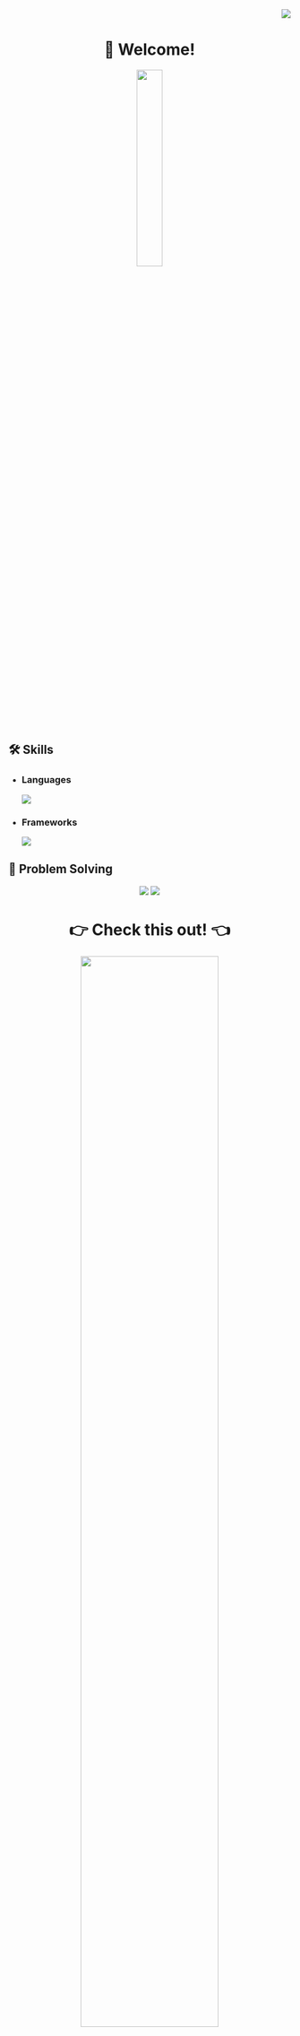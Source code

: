 <div align="right">
<a href="https://hits.seeyoufarm.com"><img src="https://hits.seeyoufarm.com/api/count/incr/badge.svg?url=https%3A%2F%2Fgithub.com%2Fng-lee&count_bg=%2379C83D&title_bg=%23555555&icon=&icon_color=%23E7E7E7&title=hits&edge_flat=false"/></a>
</div>
<div align="center">
  <h1>👋 Welcome!</h1>
  <img src="https://media.giphy.com/media/skMw9r8WsPZZ0MWyJP/giphy.gif" width="30%">
</div>

<h2>🛠 Skills</h2>
<ul>
  <li>
    <div>
      <h3>Languages</h3>
      <a href="https://skillicons.dev">
        <img src="https://skillicons.dev/icons?i=html,css,js,py" />
      </a>
    </div>
  </li>
  <li>
    <div>
      <h3>Frameworks</h3>
      <a href="https://skillicons.dev">
        <img src="https://skillicons.dev/icons?i=django" />
      </a>
    </div>
  </li>
</ul>

<h2>💭 Problem Solving</h2>
<div align="center">
  <a href="https://solved.ac/profile/codeer"><img src="http://mazassumnida.wtf/api/v2/generate_badge?boj=codeer"></a>
  <a href="https://solved.ac/profile/codeer"><img src="http://mazandi.herokuapp.com/api?handle=codeer&theme=dark"/></a>
</div>

<div align="center">
  <h1>👉 Check this out! 👈</h1>
  <a target="_blank" href="https://ng-lee.github.io/" style="cursor:pointer"><img target="_blank" src="https://img.shields.io/badge/GitBlog-181717?style=flat-square&logo=GitHub&logoColor=ffffff" style="width:70%;"/></a>
</div>

